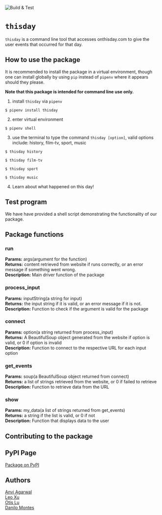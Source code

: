![Build & Test](https://github.com/software-students-fall2022/python-package-exercise-project-3-team-2/actions/workflows/build.yaml/badge.svg)

# `thisday`

`thisday` is a command line tool that accesses onthisday.com to give the user events that occurred for that day.


## How to use the package

It is recommended to install the package in a virtual environment, though one can install globally by using `pip` instead of `pipenv` where it appears should they please.

<strong>Note that this package is intended for command line use only.</strong>

1. install `thisday` via `pipenv`
```
$ pipenv install thisday
```
2. enter virtual environment
```
$ pipenv shell
```
3. use the terminal to type the command `thisday [option]`, valid options include: history, film-tv, sport, music
```
$ thisday history

$ thisday film-tv

$ thisday sport

$ thisday music
```
4. Learn about what happened on this day!

## Test program
We have have provided a shell script demonstrating the functionality of our package.


## Package functions

### run
<strong>Params:</strong> args(argument for the function)<br>
<strong>Returns:</strong> content retrieved from website if runs correctly, or an error message if something went wrong.<br>
<strong>Description:</strong> Main driver function of the package

### process_input
<strong>Params:</strong> inputString(a string for input)<br>
<strong>Returns:</strong> the input string if it is valid, or an error message if it is not.<br>
<strong>Description:</strong> Function to check if the argument is valid for the package

### connect
<strong>Params:</strong> option(a string returned from process_input)<br>
<strong>Returns:</strong> A BeautifulSoup object generated from the website if option is valid, or 0 if option is invalid<br>
<strong>Description:</strong> Function to connect to the respective URL for each input option

### get_events
<strong>Params:</strong> soup(a BeautifulSoup object returned from connect)<br>
<strong>Returns:</strong> a list of strings retrieved from the website, or 0 if failed to retrieve<br>
<strong>Description:</strong> Function to retrieve data from the URL

### show
<strong>Params:</strong> my_data(a list of strings returned from get_events)<br>
<strong>Returns:</strong> a string if the list is valid, or 0 if not<br>
<strong>Description:</strong> Function that displays data to the user

## Contributing to the package

## PyPI Page
[Package on PyPI](https://pypi.org/project/thisday/)

## Authors

[Anvi Agarwal](https://github.com/agarwalanvi01) \
[Leo Xu](https://github.com/Leo6016) \
[Otis Lu](https://github.com/OtisL99) \
[Danilo Montes](https://github.com/danilo-montes)
